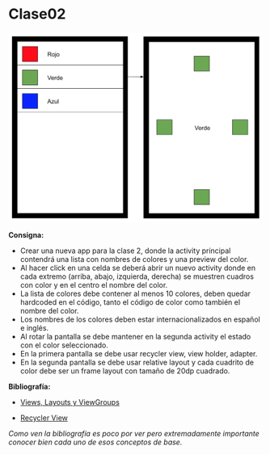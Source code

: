 # Clase02

![Ex2](ex2.png)

**Consigna:**
* Crear una nueva app para la clase 2, donde la activity principal contendrá una lista con nombres de colores y una preview del color. 
* Al hacer click en una celda se deberá abrir un nuevo activity donde en cada extremo (arriba, abajo, izquierda, derecha) se muestren cuadros con color y en el centro el nombre del color.
* La lista de colores debe contener al menos 10 colores, deben quedar hardcoded en el código, tanto el código de color como también el nombre del color.
* Los nombres de los colores deben estar internacionalizados en español e inglés.
* Al rotar la pantalla se debe mantener en la segunda activity el estado con el color seleccionado.
* En la primera pantalla se debe usar recycler view, view holder, adapter.
* En la segunda pantalla se debe usar relative layout y cada cuadrito de color debe ser un frame layout con tamaño de 20dp cuadrado.

**Bibliografía:**

* [Views, Layouts y ViewGroups](https://developer.android.com/guide/topics/ui/declaring-layout?hl=es-419)

* [Recycler View](https://developer.android.com/guide/topics/ui/layout/recyclerview)

*Como ven la bibliografía es poco por ver pero extremadamente importante conocer bien cada uno de esos conceptos de base.*